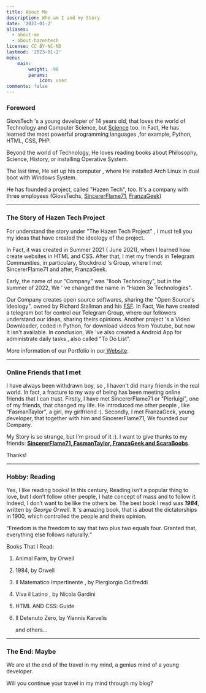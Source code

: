 ```yaml
---
title: About Me
description: Who am I and my Story
date: '2023-01-2'
aliases:
  - about-me
  - about-hazentech
license: CC BY-NC-ND
lastmod: '2023-01-2'
menu:
    main: 
        weight: -90
        params:
            icon: user
comments: false
---
```


### Foreword

GiovsTech 's a young developer of 14 years old, that loves the world of Technology and Computer Science, but <u>Science</u> too. In Fact, He has learned the most powerful programming languages ,for example, Python, HTML, CSS, PHP.  

Beyond the world of Technology, He loves reading books about Philosophy, Science, History, or installing Operative System. 

The last time, He set up his computer , where He installed Arch Linux in dual boot with Windows System. 

 He has founded a project, called "Hazen Tech", too. It's a company with three employees (GiovsTechs, [SincererFlame71](https://sincererflame71.net), [FranzaGeek](https://www.youtube.com/@FranzaGeek))

---

### The Story of Hazen Tech Project

For understand the story under "The Hazen Tech Project" , I must tell you my ideas that       have created the ideology of the project.  

In Fact, it was created in Summer 2021 ( June 2021), when I learned how create websites in HTML and CSS. After that, I met my friends in Telegram Communities, in particulary, Stockdroid 's Group, where I met SincererFlame71 and after, FranzaGeek. 

Early, the name of our "Company" was "Ilooh Technology", but in the summer of 2022, We ' ve changed the name in "Hazen 3e Technologies".

Our Company creates open source softwares, sharing the "Open Source's Ideology", owned by Richard Stallman and his [FSF](https://fsf.org).  In Fact, We have created a telegram bot for control our Telegram Group, where our followers understand our ideas, sharing theirs opinions. Another project 's a Video Downloader, coded in Python, for download videos from Youtube, but now It isn't available. In conclusion, We 've also created a Android App for administrate daily tasks , also called "To Do List".

More information of our Portfolio in our[ Website](https://hazentech.net). 

---

### Online Friends that I met

I have always been withdrawn boy, so , I haven't did many friends in the real world. In fact, a fracture to my way of being has been meeting online friends that I can trust. Firstly, I have met SincererFlame71 or "Pierluigi", one of my friends, that changed my life. He introduced me other people , like "FasmanTaylor", a girl, my girlfriend :). Secondly, I met  FranzaGeek, young developer, that together with him and SincererFlame71, We founded our Company.

My Story is so strange, but I'm proud of it :). I want to give thanks to my friends: **<u>SincererFlame71, FasmanTaylor, FranzaGeek and ScaraBoobs</u>**.

Thanks!

---

### Hobby: Reading

Yes, I like reading books! In this century, Reading isn’t a popular thing to love, but I don’t follow other people, I hate concept of mass and to follow it. Indeed, I don’t want to be like the others be. The best book I read was ***1984***, written by *George Orwell*. It 's amazing book, that is about the dictatorships in 1900, which controlled the people and theirs opinion.

“Freedom is the freedom to say that two plus two equals four. Granted that, everything else follows naturally.“

Books That I Read:

1. Animal Farm, by Orwell

2. 1984, by Orwell

3. Il Matematico Impertinente , by Piergiorgio Odifreddi

4. Viva il Latino , by Nicola Gardini

5. HTML AND CSS: Guide

6. Il Detenuto Zero, by Yiannis Karvelis
   
   and others...

---

### The End: Maybe

We are at the end of the travel in my mind, a genius mind of a young developer. 

Will you continue your travel in my mind through my blog? 
